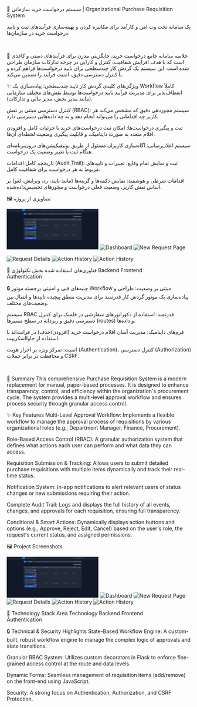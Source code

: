 🏢 سیستم درخواست خرید سازمانی | Organizational Purchase Requisition System

یک سامانه تحت وب امن و کارآمد برای مکانیزه کردن و بهینه‌سازی فرآیندهای ثبت و تایید درخواست خرید در سازمان‌ها.


<br>

📝 خلاصه
سامانه جامع درخواست خرید، جایگزینی مدرن برای فرآیندهای دستی و کاغذی است که با هدف افزایش شفافیت، کنترل و کارایی در چرخه تدارکات سازمان طراحی شده است. این سیستم یک گردش کار چندسطحی برای تایید درخواست‌ها فراهم کرده و با کنترل دسترسی دقیق، امنیت فرآیند را تضمین می‌کند.

✨ ویژگی‌های کلیدی
گردش کار تایید چندسطحی: پیاده‌سازی یک Workflow کاملاً انعطاف‌پذیر برای مدیریت فرآیند تایید درخواست‌ها توسط نقش‌های مختلف سازمانی (مانند مدیر بخش، مدیر مالی و تدارکات).

کنترل دسترسی مبتنی بر نقش (RBAC): سیستم مجوزدهی دقیق که مشخص می‌کند هر کاربر چه اقداماتی را می‌تواند انجام دهد و به چه داده‌هایی دسترسی دارد.

ثبت و پیگیری درخواست‌ها: امکان ثبت درخواست‌های خرید با جزئیات کامل و افزودن اقلام متعدد به صورت داینامیک، و قابلیت پیگیری وضعیت لحظه‌ای آن‌ها.

سیستم اعلان‌رسانی: آگاه‌سازی کاربران مسئول از طریق نوتیفیکیشن‌های درون‌برنامه‌ای هنگام ثبت یا تغییر وضعیت یک درخواست.

تاریخچه کامل اقدامات (Audit Trail): ثبت و نمایش تمام وقایع، تغییرات و تاییدهای مربوط به هر درخواست برای شفافیت کامل.

اقدامات شرطی و هوشمند: نمایش دکمه‌ها و گزینه‌ها (مانند تایید، رد، ویرایش، لغو) بر اساس نقش کاربر، وضعیت فعلی درخواست و مجوزهای تخصیص‌داده‌شده.

🖼️ تصاویری از پروژه

<img src="./images/1.png" alt="Login Page" width="250"/>	<img src="./images/2.png" alt="Dashboard" width="250"/>	<img src="./images/3.png" alt="New Request Page" width="250"/>

<img src="./images/4.png" alt="Request Details" width="250"/>	<img src="./images/5.png" alt="Action History" width="250"/>
<img src="./images/6.png" alt="Action History" width="250"/>

🚀 فناوری‌های استفاده شده
بخش	تکنولوژی
Backend	
Frontend	
Authentication	

🔒 جنبه‌های فنی و امنیتی برجسته
موتور Workflow مبتنی بر وضعیت: طراحی و پیاده‌سازی یک موتور گردش کار قدرتمند برای مدیریت منطق پیچیده تاییدها و انتقال بین وضعیت‌های مختلف.

سیستم RBAC قدرتمند: استفاده از دکوراتورهای سفارشی در فلسک برای کنترل دسترسی دقیق و ریزدانه در سطح مسیرها (routes) و داده‌ها.

فرم‌های داینامیک: مدیریت آسان اقلام درخواست خرید (افزودن/حذف) در فرانت‌اند با استفاده از جاوااسکریپت.

امنیت: تمرکز ویژه بر احراز هویت (Authentication)، کنترل دسترسی (Authorization) و محافظت در برابر حملات CSRF.

<br>

📝 Summary
This comprehensive Purchase Requisition System is a modern replacement for manual, paper-based processes. It is designed to enhance transparency, control, and efficiency within the organization's procurement cycle. The system provides a multi-level approval workflow and ensures process security through granular access control.

✨ Key Features
Multi-Level Approval Workflow: Implements a flexible workflow to manage the approval process of requisitions by various organizational roles (e.g., Department Manager, Finance, Procurement).

Role-Based Access Control (RBAC): A granular authorization system that defines what actions each user can perform and what data they can access.

Requisition Submission & Tracking: Allows users to submit detailed purchase requisitions with multiple items dynamically and track their real-time status.

Notification System: In-app notifications to alert relevant users of status changes or new submissions requiring their action.

Complete Audit Trail: Logs and displays the full history of all events, changes, and approvals for each requisition, ensuring full transparency.

Conditional & Smart Actions: Dynamically displays action buttons and options (e.g., Approve, Reject, Edit, Cancel) based on the user's role, the request's current status, and assigned permissions.

🖼️ Project Screenshots

<img src="./images/1.png" alt="Login Page" width="250"/>	<img src="./images/2.png" alt="Dashboard" width="250"/>	<img src="./images/3.png" alt="New Request Page" width="250"/>
<img src="./images/4.png" alt="Request Details" width="250"/>	<img src="./images/5.png" alt="Action History" width="250"/>
<img src="./images/6.png" alt="Action History" width="250"/>

🚀 Technology Stack
Area	Technology
Backend	
Frontend	
Authentication	

🔒 Technical & Security Highlights
State-Based Workflow Engine: A custom-built, robust workflow engine to manage the complex logic of approvals and state transitions.

Granular RBAC System: Utilizes custom decorators in Flask to enforce fine-grained access control at the route and data levels.

Dynamic Forms: Seamless management of requisition items (add/remove) on the front-end using JavaScript.

Security: A strong focus on Authentication, Authorization, and CSRF Protection.
